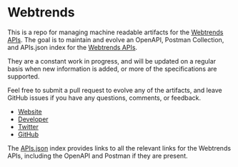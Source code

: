 # WebtrendsThis is a repo for managing machine readable artifacts for the [Webtrends APIs](http://developer.webtrends.com/). The goal is to maintain and evolve an OpenAPI, Postman Collection, and APIs.json index for the [Webtrends APIs](http://developer.webtrends.com/).They are a constant work in progress, and will be updated on a regular basis when new information is added, or more of the specifications are supported.Feel free to submit a pull request to evolve any of the artifacts, and leave GitHub issues if you have any questions, comments, or feedback.- [Website](http://developer.webtrends.com/)- [Developer](http://developer.webtrends.com/)- [Twitter](https://twitter.com/webtrends)- [GitHub](https://github.com/Webtrends)The [APIs.json](https://github.com/api-evangelist/webtrends/blob/master/apis.json) index provides links to all the relevant links for the Webtrends APIs, including the OpenAPI and Postman if they are present.